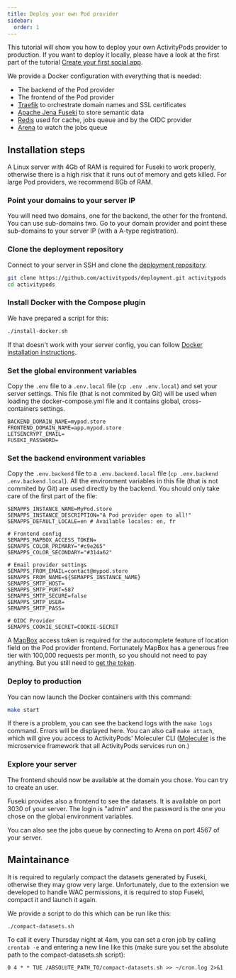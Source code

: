 ```yaml
---
title: Deploy your own Pod provider
sidebar:
  order: 1
---
```


This tutorial will show you how to deploy your own ActivityPods provider to production. If you want to deploy it locally, please have a look at the first part of the tutorial [Create your first social app](../create-your-first-social-app).

We provide a Docker configuration with everything that is needed:

- The backend of the Pod provider
- The frontend of the Pod provider
- [Traefik](https://traefik.io) to orchestrate domain names and SSL certificates
- [Apache Jena Fuseki](https://jena.apache.org/documentation/fuseki2/) to store semantic data
- [Redis](https://redis.io) used for cache, jobs queue and by the OIDC provider
- [Arena](https://github.com/bee-queue/arena) to watch the jobs queue

## Installation steps

A Linux server with 4Gb of RAM is required for Fuseki to work properly, otherwise there is a high risk that it runs out of memory and gets killed. For large Pod providers, we recommend 8Gb of RAM.

### Point your domains to your server IP

You will need two domains, one for the backend, the other for the frontend. You can use sub-domains two. Go to your domain provider and point these sub-domains to your server IP (with a A-type registration).

### Clone the deployment repository

Connect to your server in SSH and clone the [deployment repository](https://github.com/activitypods/deployment).

```bash
git clone https://github.com/activitypods/deployment.git activitypods
cd activitypods
```

### Install Docker with the Compose plugin

We have prepared a script for this:

```bash
./install-docker.sh
```

If that doesn't work with your server config, you can follow [Docker installation instructions](https://docs.docker.com/engine/install/).

### Set the global environment variables

Copy the `.env` file to a `.env.local` file (`cp .env .env.local`) and set your server settings. This file (that is not commited by Git) will be used when loading the docker-compose.yml file and it contains global, cross-containers settings.

```dotenv
BACKEND_DOMAIN_NAME=mypod.store
FRONTEND_DOMAIN_NAME=app.mypod.store
LETSENCRYPT_EMAIL=
FUSEKI_PASSWORD=
```

### Set the backend environment variables

Copy the `.env.backend` file to a `.env.backend.local` file (`cp .env.backend .env.backend.local`). All the environment variables in this file (that is not commited by Git) are used directly by the backend. You should only take care of the first part of the file:

```dotenv
SEMAPPS_INSTANCE_NAME=MyPod.store
SEMAPPS_INSTANCE_DESCRIPTION="A Pod provider open to all!"
SEMAPPS_DEFAULT_LOCALE=en # Available locales: en, fr

# Frontend config
SEMAPPS_MAPBOX_ACCESS_TOKEN=
SEMAPPS_COLOR_PRIMARY="#c9e265"
SEMAPPS_COLOR_SECONDARY="#314a62"

# Email provider settings
SEMAPPS_FROM_EMAIL=contact@mypod.store
SEMAPPS_FROM_NAME=${SEMAPPS_INSTANCE_NAME}
SEMAPPS_SMTP_HOST=
SEMAPPS_SMTP_PORT=587
SEMAPPS_SMTP_SECURE=false
SEMAPPS_SMTP_USER=
SEMAPPS_SMTP_PASS=

# OIDC Provider
SEMAPPS_COOKIE_SECRET=COOKIE-SECRET
```

A [MapBox](https://mapbox.com) access token is required for the autocomplete feature of location field on the Pod provider frontend. Fortunately MapBox has a generous free tier with 100,000 requests per month, so you should not need to pay anything. But you still need to [get the token](https://docs.mapbox.com/help/getting-started/access-tokens/).

### Deploy to production

You can now launch the Docker containers with this command:

```bash
make start
```

If there is a problem, you can see the backend logs with the `make logs` command. Errors will be displayed here. You can also call `make attach`, which will give you access to ActivityPods' Moleculer CLI ([Moleculer](https://moleculer.services/) is the microservice framework that all ActivityPods services run on.)

### Explore your server

The frontend should now be available at the domain you chose. You can try to create an user.

Fuseki provides also a frontend to see the datasets. It is available on port 3030 of your server. The login is "admin" and the password is the one you chose on the global environment variables.

You can also see the jobs queue by connecting to Arena on port 4567 of your server.

## Maintainance

It is required to regularly compact the datasets generated by Fuseki, otherwise they may grow very large. Unfortunately, due to the extension we developed to handle WAC permissions, it is required to stop Fuseki, compact it and launch it again.

We provide a script to do this which can be run like this:

```bash
./compact-datasets.sh
```

To call it every Thursday night at 4am, you can set a cron job by calling `crontab -e` and entering a new line like this (make sure you set the absolute path to the compact-datasets.sh script):

```cron
0 4 * * TUE /ABSOLUTE_PATH_TO/compact-datasets.sh >> ~/cron.log 2>&1
```
